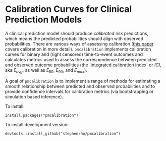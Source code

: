 # Calibration Curves for Clinical Prediction Models

A clinical prediction model should produce *calibrated* risk predictions, which means the predicted probabilities should align with observed probabilities. There are various ways of assessing calibration ([this paper](https://pubmed.ncbi.nlm.nih.gov/26772608/) covers calibration in more detail). `pmcalibration` implements calibration curves for binary and (right censored) time-to-event outcomes and calculates metrics used to assess the correspondence between predicted and observed outcome probabilities (the 'integrated calibration index' or $ICI$, aka $E_{avg}$, as well as $E_{50}$, $E_{90}$, and $E_{max}$).

A goal of `pmcalibration` is to implement a range of methods for estimating a smooth relationship between predicted and observed probabilities and to provide confidence intervals for calibration metrics (via bootstrapping or simulation based inference).

To install:

```
install.packages("pmcalibration")
```

To install development version:

```         
devtools::install_github("stephenrho/pmcalibration")
```
